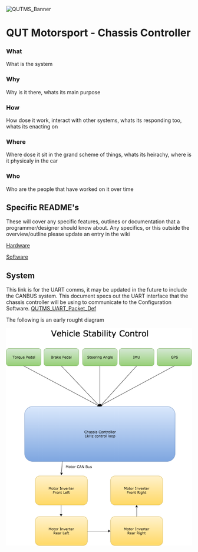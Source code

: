 ![QUTMS_Banner](https://raw.githubusercontent.com/Technosasquach/QUTMS_Master/master/src/qutmsBanner.jpg)

# QUT Motorsport - Chassis Controller

### What
What is the system
### Why
Why is it there, whats its main purpose
### How
How dose it work, interact with other systems, whats its responding too, whats its enacting on
### Where
Where dose it sit in the grand scheme of things, whats its heirachy, where is it physicaly in the car
### Who
Who are the people that have worked on it over time

## Specific README's
These will cover any specific features, outlines or documentation that a programmer/designer should know about. Any specifics, or this outside the overview/outline please update an entry in the wiki

[Hardware](https://github.com/Technosasquach/QUTMS_ChassisController/tree/master/hardware "Hardware")

[Software](https://github.com/Technosasquach/QUTMS_ChassisController/tree/master/software "Software")

## System

This link is for the UART comms, it may be updated in the future to include the CANBUS system. This document specs out the UART interface that the chassis controller will be using to communicate to the Configuration Software.
[QUTMS_UART_Packet_Def](https://docs.google.com/spreadsheets/d/1M0LFDXtBvufXvVOvwZmF34SnBRF86Ai6lYGNQQMeDdA/edit?usp=sharing "QUTMS_UART_Packet_Def")

The following is an early rought diagram

![RoughOutline](Chassis_Controller.png)